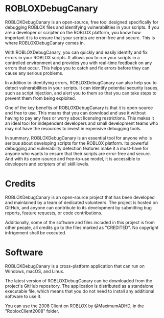 # ROBLOXDebugCanary
ROBLOXDebugCanary is an open-source, free tool designed specifically for debugging ROBLOX files and identifying vulnerabilities in your scripts. If you are a developer or scripter on the ROBLOX platform, you know how important it is to ensure that your scripts are error-free and secure. This is where ROBLOXDebugCanary comes in.

With ROBLOXDebugCanary, you can quickly and easily identify and fix errors in your ROBLOX scripts. It allows you to run your scripts in a controlled environment and provides you with real-time feedback on any errors that occur. This helps you to catch and fix errors before they can cause any serious problems.

In addition to identifying errors, ROBLOXDebugCanary can also help you to detect vulnerabilities in your scripts. It can identify potential security issues, such as script injection, and alert you to them so that you can take steps to prevent them from being exploited.

One of the key benefits of ROBLOXDebugCanary is that it is open-source and free to use. This means that you can download and use it without having to pay any fees or worry about licensing restrictions. This makes it an ideal tool for independent developers and small development teams who may not have the resources to invest in expensive debugging tools.

In summary, ROBLOXDebugCanary is an essential tool for anyone who is serious about developing scripts for the ROBLOX platform. Its powerful debugging and vulnerability detection features make it a must-have for anyone who wants to ensure that their scripts are error-free and secure. And with its open-source and free-to-use model, it is accessible to developers and scripters of all skill levels.

# Credits
ROBLOXDebugCanary is an open-source project that has been developed and maintained by a team of dedicated volunteers. The project is hosted on GitHub, and anyone can contribute to its development by submitting bug reports, feature requests, or code contributions.

Additionally, some of the software and files included in this project is from other people, all credits go to the files marked as "CREDITED". No copyright infrigement shall be executed.

# Software
ROBLOXDebugCanary is a cross-platform application that can run on Windows, macOS, and Linux.

The latest version of ROBLOXDebugCanary can be downloaded from the project's GitHub repository. The application is distributed as a standalone executable file, which means that you do not need to install any additional software to use it.

You can use the 2008 Client on ROBLOX by @MaximumADHD, in the "RobloxClient2008" folder.
